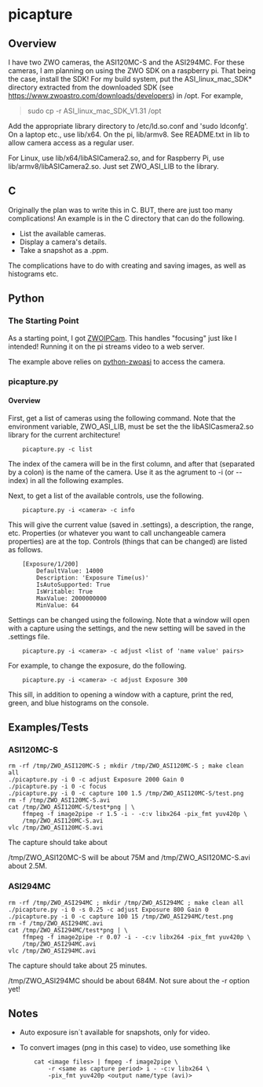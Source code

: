 # picapture #

## Overview ##

I have two ZWO cameras, the ASI120MC-S and the ASI294MC.  For these
cameras, I am planning on using the ZWO SDK on a raspberry pi.  That
being the case, install the SDK!  For my build system, put the
ASI_linux_mac_SDK* directory extracted from the downloaded SDK (see
https://www.zwoastro.com/downloads/developers) in /opt.  For example,

> sudo cp -r ASI_linux_mac_SDK_V1.31 /opt

Add the appropriate library directory to /etc/ld.so.conf and 'sudo
ldconfg'.  On a laptop etc., use lib/x64.  On the pi, lib/armv8.  See
README.txt in lib to allow camera access as a regular user.

For Linux, use lib/x64/libASICamera2.so, and for Raspberry Pi, use
lib/armv8/libASICamera2.so.  Just set ZWO_ASI_LIB to the library.

## C ##

Originally the plan was to write this in C.  BUT, there are just too
many complications!  An example is in the C directory that can do the
following.

  * List the available cameras.
  * Display a camera's details.
  * Take a snapshot as a .ppm.

The complications have to do with creating and saving images, as well
as histograms etc.

## Python ##

### The Starting Point ###

As a starting point, I got
[ZWOIPCam](https://github.com/grapeot/ZWOIPCam.git).  This handles
"focusing" just like I intended!  Running it on the pi streams video
to a web server.

The example above relies on
[python-zwoasi](https://github.com/python-zwoasi/python-zwoasi) to
access the camera.

### picapture.py ###

#### Overview ####

First, get a list of cameras using the following command.  Note that
the environment variable, ZWO_ASI_LIB, must be set the the
libASICasmera2.so library for the current architecture!

		picapture.py -c list

The index of the camera will be in the first column, and after that
(separated by a colon) is the name of the camera.  Use it as the
agrument to -i (or --index) in all the following examples.

Next, to get a list of the available controls, use the following.

		picapture.py -i <camera> -c info

This will give the current value (saved in <camera name>.settings), a
description, the range, etc.  Properties (or whatever you want to call
unchangeable camera properties) are at the top.  Controls (things that
can be changed) are listed as follows.

		[Exposure/1/200]
		    DefaultValue: 14000
		    Description: 'Exposure Time(us)'
		    IsAutoSupported: True
		    IsWritable: True
		    MaxValue: 2000000000
		    MinValue: 64

Settings can be changed using the following.  Note that a window will
open with a capture using the settings, and the new setting will be
saved in the <camera name>.settings file.

		picapture.py -i <camera> -c adjust <list of 'name value' pairs>

For example, to change the exposure, do the following.

		picapture.py -i <camera> -c adjust Exposure 300

This sill, in addition to opening a window with a capture, print the
red, green, and blue histograms on the console.

## Examples/Tests ##

### ASI120MC-S ###

	rm -rf /tmp/ZWO_ASI120MC-S ; mkdir /tmp/ZWO_ASI120MC-S ; make clean all
	./picapture.py -i 0 -c adjust Exposure 2000 Gain 0
	./picapture.py -i 0 -c focus
	./picapture.py -i 0 -c capture 100 1.5 /tmp/ZWO_ASI120MC-S/test.png
	rm -f /tmp/ZWO_ASI120MC-S.avi
	cat /tmp/ZWO_ASI120MC-S/test*png | \
		ffmpeg -f image2pipe -r 1.5 -i - -c:v libx264 -pix_fmt yuv420p \
		/tmp/ZWO_ASI120MC-S.avi
	vlc /tmp/ZWO_ASI120MC-S.avi

The capture should take about 

/tmp/ZWO_ASI120MC-S will be about 75M and /tmp/ZWO_ASI120MC-S.avi about 2.5M.

### ASI294MC ###

	rm -rf /tmp/ZWO_ASI294MC ; mkdir /tmp/ZWO_ASI294MC ; make clean all
	./picapture.py -i 0 -s 0.25 -c adjust Exposure 800 Gain 0
	./picapture.py -i 0 -c capture 100 15 /tmp/ZWO_ASI294MC/test.png
	rm -f /tmp/ZWO_ASI294MC.avi
	cat /tmp/ZWO_ASI294MC/test*png | \
		ffmpeg -f image2pipe -r 0.07 -i - -c:v libx264 -pix_fmt yuv420p \
		/tmp/ZWO_ASI294MC.avi
	vlc /tmp/ZWO_ASI294MC.avi

The capture should take about 25 minutes.

/tmp/ZWO_ASI294MC should be about 684M.  Not sure about the -r option yet!

## Notes ##

  * Auto exposure isn´t available for snapshots, only for video.
  * To convert images (png in this case) to video, use something like

			cat <image files> | fmpeg -f image2pipe \
			    -r <same as capture period> i - -c:v libx264 \
				-pix_fmt yuv420p <output name/type (avi)>
